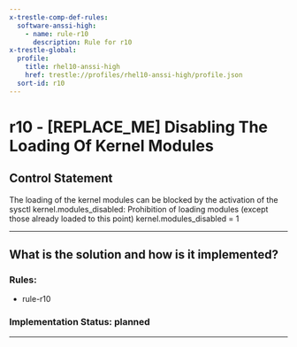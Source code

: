 ```yaml
---
x-trestle-comp-def-rules:
  software-anssi-high:
    - name: rule-r10
      description: Rule for r10
x-trestle-global:
  profile:
    title: rhel10-anssi-high
    href: trestle://profiles/rhel10-anssi-high/profile.json
  sort-id: r10
---
```


# r10 - \[REPLACE_ME\] Disabling The Loading Of Kernel Modules

## Control Statement

The loading of the kernel modules can be blocked by the activation of the sysctl kernel.modules_disabled: Prohibition of loading modules (except those already loaded to this point) kernel.modules_disabled = 1

______________________________________________________________________

## What is the solution and how is it implemented?

<!-- For implementation status enter one of: implemented, partial, planned, alternative, not-applicable -->

<!-- Note that the list of rules under ### Rules: is read-only and changes will not be captured after assembly to JSON -->

<!-- Add control implementation description here for control: r10 -->

### Rules:

  - rule-r10

### Implementation Status: planned

______________________________________________________________________
